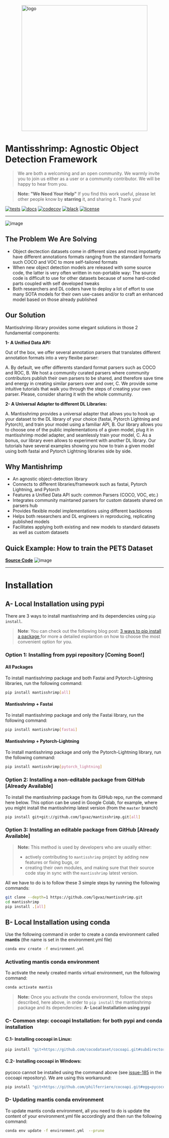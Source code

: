 
<img src="images/row_logo.svg" alt="logo" width="400px" style="display: block; margin-left: auto; margin-right: auto"/>

# Mantisshrimp: Agnostic Object Detection Framework
> We are both a welcoming and an open community. 
> We warmly invite you to join us either as a user or a community contributor.
> We will be happy to hear from you.

>**Note: "We Need Your Help"**
    If you find this work useful, please let other people know by **starring** it,
    and sharing it. 
    Thank you!


[![tests](https://github.com/lgvaz/mantisshrimp/workflows/tests/badge.svg?event=push)](https://github.com/lgvaz/mantisshrimp/actions?query=workflow%3Atests)
[![docs](https://github.com/lgvaz/mantisshrimp/workflows/docs/badge.svg)](https://lgvaz.github.io/mantisshrimp/index.html)
[![codecov](https://codecov.io/gh/lgvaz/mantisshrimp/branch/master/graph/badge.svg)](https://codecov.io/gh/lgvaz/mantisshrimp)
[![black](https://img.shields.io/badge/code%20style-black-000000.svg)](https://github.com/psf/black)
[![license](https://img.shields.io/badge/License-Apache%202.0-blue.svg)](https://github.com/lgvaz/mantisshrimp/blob/master/LICENSE)

* * * * *

![image](images/mantisshrimp-logo.png)

## The Problem We Are Solving

-   Object dectection datasets come in different sizes and most
    impotantly have different annotations formats ranging from the
    stanndard formarts such COCO and VOC to more self-tailored formats
-   When new object detection models are released with some source code,
    the latter is very often written in non-portable way: The source
    code is difficult to use for other datasets because of some
    hard-coded parts coupled with self developed tweaks
-   Both researchers and DL coders have to deploy a lot of effort to use
    many SOTA models for their own use-cases and/or to craft an enhanced
    model based on those already published

## Our Solution

Mantisshrimp library provides some elegant solutions in those 2
fundamental components:

**1- A Unified Data API:**

Out of the box, we offer several annotation parsers that translates
different annotation formats into a very flexibe parser:

A.  By default, we offer differents standard format parsers such as COCO
    and ROC,
B.  We host a community curated parsers where community contributors
    publish their own parsers to be shared, and therefore save time and
    energy in creating similar parsers over and over,
C.  We provide some intuitive tutorials that walk you through the steps
    of creating your own parser. Please, consider sharing it with the
    whole community.

**2- A Universal Adapter to different DL Libraries:**

A.  Mantisshrimp provides a universal adapter that allows you to hook up
    your dataset to the DL library of your choice (fastai, Pytorch
    Lightning and Pytorch), and train your model using a familiar API,
B.  Our library allows you to choose one of the public implementations
    of a given model, plug it in mantisshrimp model adapter, and
    seamlessly train your model,
C.  As a bonus, our library even allows to experiment with another DL
    library. Our tutorials have several examples showing you how to
    train a given model using both fastai and Pytorch Lightning
    libraries side by side.

## Why Mantishrimp

-   An agnostic object-detection library
-   Connects to different libraries/framework such as fastai, Pytorch
    Lightning, and Pytorch
-   Features a Unified Data API such: common Parsers (COCO, VOC, etc.)
-   Integrates community maintaned parsers for custom datasets shared on
    parsers hub
-   Provides flexible model implementations using different backbones
-   Helps both researchers and DL engineers in reproducing, replicating
    published models
-   Facilitates applying both existing and new models to standard
    datasets as well as custom datasets



## Quick Example: How to train the **PETS Dataset**
[**Source Code**](https://lgvaz.github.io/mantisshrimp/examples/training_using_fastai/)
![image](images/mantis-readme.png)


<!-- Not included in docs -->
* * * * *
# Installation


## A- Local Installation using pypi

There are 3 ways to install mantisshrimp and its dependencies using `pip install`. 

> **Note**: You can check out the following blog post: [3 ways to pip install a package ](https://ai-fast-track.github.io/blog/python/2020/03/17/how-to-pip-install-package.html) for more a detailed explantion on how to choose the most convenient option 
for you. 


### Option 1: Installing from pypi repository **[Coming Soon!]**
 
#### All Packages
To install mantisshrimp package and both Fastai and Pytorch-Lightning libraries, run the following command:

```bash
pip install mantisshrimp[all]
```

#### Mantisshrimp + Fastai
To install mantisshrimp package and only the Fastai library, run the following command:

```bash
pip install mantisshrimp[fastai]
```

#### Mantisshrimp + Pytorch-Lightning
To install mantisshrimp package and only the Pytorch-Lightning library, run the following command:

```bash
pip install mantisshrimp[pytorch_lightning]
```

### Option 2: Installing a non-editable package from GitHub **[Already Available]**

To install the mantisshrimp package from its GitHub repo, run the command here below. This option can be used in Google Colab,
for example, where you might install the mantisshrimp latest version (from the `master` branch)

```bash
pip install git+git://github.com/lgvaz/mantisshrimp.git[all]
```

### Option 3: Installing an editable package from GitHub **[Already Available]**
> **Note:** This method is used by developers who are usually either:
>
> - actively contributing to `mantisshrimp` project by adding new features or fixing bugs, or 
> - creating their own modules, and making sure that their source code stay in sync with the `mantisshrimp` latest version.

All we have to do is to follow these 3 simple steps by running the following commands:

```bash
git clone --depth=1 https://github.com/lgvaz/mantisshrimp.git
cd mantisshrimp
pip install .[all]
```


## B- Local Installation using conda

Use the following command in order to create a conda environment called
**mantis** (the name is set in the environment.yml file)

```bash
conda env create -f environment.yml
```

### Activating mantis conda environment

To activate the newly created mantis virtual environment, run the
following command:

```bash
conda activate mantis
```

> **Note:**
> Once you activate the conda environment, follow the steps described, here above, in order to `pip install` 
> the mantisshrimp package and its dependencies: **A- Local Installation using pypi** 




### C- Common step: cocoapi Installation: for both pypi and conda installation

#### C.1- Installing **cocoapi** in Linux:

```bash
pip install "git+https://github.com/cocodataset/cocoapi.git#subdirectory=PythonAPI"
```

#### C.2- Installing **cocoapi** in Windows:

pycoco cannot be installed using the command above (see
[issue-185](https://github.com/cocodataset/cocoapi/issues/185) in the
cocoapi repository). We are using this workaround:

```bash
pip install "git+https://github.com/philferriere/cocoapi.git#egg=pycocotools&subdirectory=PythonAPI"
```

### D- Updating mantis conda environment

To update mantis conda environment, all you need to do is update the
content of your environment.yml file accordingly and then run the
following command:

```bash
conda env update -f environment.yml  --prune
```
